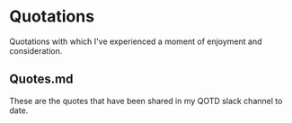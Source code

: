 # Quotations
Quotations with which I've experienced a moment of enjoyment and consideration.

## Quotes.md
These are the quotes that have been shared in my QOTD slack channel to date.

